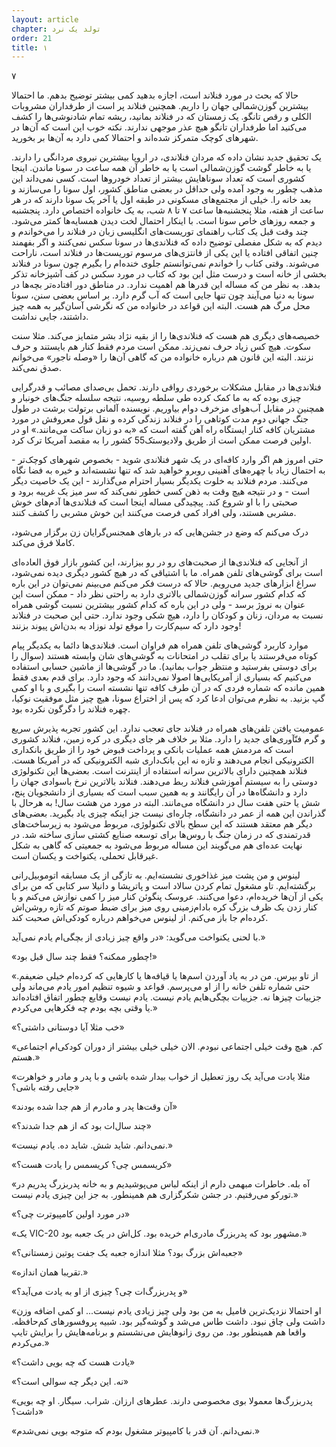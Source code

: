 ```yaml
---
layout: article
chapter: تولد یک نرد
order: 21
title: ۱
---
```





۷



حالا که بحث در مورد فنلاند است، اجازه بدهید کمی بیشتر توضیح بدهم. ما احتمالا بیشترین گوزن‌شمالی جهان را داریم. همچنین فنلاند پر است از طرفداران مشروبات الکلی و رقص تانگو. یک زمستان که در فنلاند بمانید، ریشه تمام شادنوشی‌ها را کشف می‌کنید اما طرفداران تانگو هیچ عذر موجهی ندارند. نکته خوب این است که آن‌ها در شهرهای کوچک متمرکز شده‌اند و احتمالا کمی دارد به آن‌ها بر بخورید. 

یک تحقیق جدید نشان داده که مردان فنلاندی، در اروپا بیشترین نیروی مردانگی را دارند. یا به خاطر گوشت گوزن‌شمالی است یا به خاطر آن همه ساعت در سونا ماندن. اینجا کشوری است که تعداد سوناهایش بیشتر از تعداد خودروها است. کسی نمی‌داند این مذهب چطور به وجود آمده ولی حداقل در بعضی مناطق کشور، اول سونا را می‌سازند و بعد خانه را. خیلی از مجتمع‌های مسکونی در طبقه اول یا آخر یک سونا دارند که در هر ساعت از هفته، مثلا پنجشنبه‌ها ساعت ۷ تا ۸ شب، به یک خانواده اختصاص دارد. پنجشنبه و جمعه روزهای خاص سونا است. با اینکار احتمال لخت دیدن همسایه‌ها کمتر می‌شود. چند وقت قبل یک کتاب راهنمای توریست‌های انگلیسی زبان در فنلاند را می‌خواندم و دیدم که به شکل مفصلی توضیح داده که فنلاندی‌ها در سونا سکس نمی‌کنند و اگر بفهمند چنین اتفاقی افتاده یا این یکی از فانتزی‌های مرسوم توریست‌ها در فنلاند است، ناراحت می‌شوند. وقتی کتاب را خواندم نمی‌توانستم جلوی خنده‌ام را بگیرم چون سونا در فنلاند بخشی از خانه است و درست مثل این بود که کتاب در مورد سکس در کف آشپزخانه تذکر بدهد. به نظر من که مساله این قدرها هم اهمیت ندارد. در مناطق دور افتاده‌تر بچه‌ها در سونا به دنیا می‌آیند چون تنها جایی است که آب گرم دارد. بر اساس بعضی سنن، سونا محل مرگ هم هست. البته این قواعد در خانواده من که نگرشی آسان‌گیر به همه چیز داشتند، جایی نداشت. 

خصیصه‌های دیگری هم هست که فنلاندی‌ها را از بقیه نژاد بشر متمایز می‌کند. مثلا سنت سکوت. هیچ کس زیاد حرف نمی‌زند. ممکن است مردم فقط کنار هم بایستند و حرف نزنند. البته این قانون هم درباره خانواده من که گاهی آن‌ها را «وصله ناجور» می‌خوانم صدق نمی‌کند. 

فنلاندی‌ها در مقابل مشکلات برخوردی رواقی‌ دارند. تحمل بی‌صدای مصائب و قدرگرایی چیزی بوده که به ما کمک کرده طی سلطه روسیه، نتیجه سلسله جنگ‌های خونبار و همچنین در مقابل آب‌هوای مزخرف دوام بیاوریم. نویسنده آلمانی برتولت برشت در طول جنگ جهانی دوم مدت کوتاهی را در فنلاند زندگی کرده و نقل قول معروفش در مورد مشتریان کافه کنار ایستگاه راه آهن گفته است که «به دو زبان ساکت می‌مانند.» او در اولین فرصت ممکن است از طریق ولادیوستک55 کشور را به مقصد آمریکا ترک کرد. 

حتی امروز هم اگر وارد کافه‌ای در یک شهر فنلاندی شوید - بخصوص شهرهای کوچک‌تر - به احتمال زیاد با چهره‌های آهنینی روبرو خواهید شد که تنها نشسته‌اند و خیره به فضا نگاه می‌کنند. مردم فنلاند به خلوت یکدیگر بسیار احترام می‌گذارند - این یک خاصیت دیگر است - و در نتیجه هیچ‌ وقت به ذهن کسی خطور نمی‌کند که سر میز یک غریبه برود و صحبتی را با او شروع کند. پیچیدگی مساله اینجا است که فنلاندی‌ها آدم‌های خوش مشربی هستند، ولی افراد کمی فرصت می‌کنند این خوش مشربی را کشف کنند. 

درک می‌کنم که وضع در جشن‌هایی که در بارهای همجنس‌گرایان زن برگزار می‌شود، کاملا فرق می‌کند. 

از آنجایی که فنلاندی‌ها از صحبت‌های رو در رو بیزارند، این کشور بازار فوق العاده‌ای است برای گوشی‌های تلفن همراه. ما با اشتیاقی که در هیچ کشور دیگری دیده نمی‌شود، سراغ ابزارهای جدید می‌رویم. حالا که درست فکر می‌کنم می‌بینم نمی‌توان در این باره که کدام کشور سرانه گوزن‌شمالی بالاتری دارد به راحتی نظر داد - ممکن است این عنوان به نروژ برسد - ولی در این باره که کدام کشور بیشترین نسبت گوشی همراه نسبت به مردان، زنان و کودکان را دارد، هیچ شکی وجود ندارد. حتی این صحبت در فنلاند وجود دارد که سیم‌کارت را موقع تولد نوزاد به بدن‌اش پیوند بزنند!

موارد کاربرد گوشی‌های تلفن همراه هم فراوان است. فنلاندی‌ها دائما به یکدیگر پیام کوتاه می‌فرستند یا برای تقلب در امتحانات به گوشی‌های شان وابسته هستند (سوال را برای دوستی بفرستید و منتظر جواب بمانید). ما در گوشی‌ها از ماشین حسابی استفاده می‌کنیم که بسیاری از آمریکایی‌ها اصولا نمی‌دانند که وجود دارد. برای قدم بعدی فقط همین مانده که شماره فردی که در آن طرف کافه تنها نشسته‌ است را بگیری و با او کمی گپ بزنید. به نظرم می‌توان ادعا کرد که پس از اختراع سونا، هیچ چیز مثل موفقیت نوکیا، چهره فنلاند را دگرگون نکرده بود. 

عمومیت یافتن تلفن‌های همراه در فنلاند جای تعجب ندارد. این کشور تجربه پذیرش سریع و گرم فنّآوری‌های جدید را دارد. مثلا بر خلاف هر جای دیگری در کره زمین، فنلاند کشوری است که مردمش همه عملیات بانکی و پرداخت قبوض خود را از طریق بانکداری الکترونیکی انجام می‌دهند و تازه نه این بانک‌داری شبه الکترونیکی که در آمریکا هست. فنلاند همچنین دارای بالاترین سرانه استفاده از اینترنت است. بعضی‌ها این تکنولوژی دوستی را به سیستم آموزشی فنلاند ربط می‌دهند. فنلاند بالاترین نرخ باسوادی جهان را دارد و دانشگاه‌ها در آن رایگانند و به همین سبب است که بسیاری از دانشجویان پنج، شش یا حتی هفت سال در دانشگاه می‌مانند. البته در مورد من هشت سال! به هرحال با گذراندن این همه از عمر در دانشگاه، چاره‌ای نیست جز اینکه چیزی یاد بگیرید. بعضی‌های دیگر هم معتقد هستند که این سطح بالای تکنولوژی، مربوط می‌شود به زیرساخت‌های قدرتمندی که در زمان جنگ با روس‌ها برای توسعه صنایع کشتی‌ سازی ساخته شد. در نهایت عده‌ای هم می‌گویند این مساله مربوط می‌شود به جمعیتی که گاهی به شکل غیرقابل تحملی، یکنواخت و یکسان است. 































لینوس و من پشت میز غذاخوری نشسته‌ایم. به تازگی از یک مسابقه اتوموبیل‌رانی برگشته‌ایم. تاو مشغول تمام کردن سالاد است و پاتریشا و دانیلا سر کتابی که من برای یکی از آن‌ها خریده‌ام، دعوا می‌کنند. عروسک پنگوئن کنار میز را کمی نوازش می‌کنم و با کنار زدن یک ظرف بزرگ کره بادام‌زمینی روی میز برای ضبط صوتم که تازه روشن‌اش کرده‌ام جا باز می‌کنم. از لینوس می‌خواهم درباره کودکی‌اش صحبت کند. 

با لحنی یکنواخت می‌گوید: «در واقع چیز زیادی از بچگی‌ام یادم نمی‌آید.»

«چطور ممکنه؟ فقط چند سال قبل بود!»

«از تاو بپرس. من در به یاد آوردن اسم‌ها یا قیافه‌ها یا کارهایی که کرده‌ام خیلی ضعیفم. حتی شماره تلفن خانه را از او می‌پرسم. قواعد و شیوه تنظیم امور یادم می‌ماند ولی جزییات چیزها نه. جزییات بچگی‌هایم یادم نیست. یادم نیست وقایع چطور اتفاق افتاده‌اند یا وقتی بچه بودم چه فکرهایی می‌کردم.»

«خب مثلا آیا دوستانی داشتی؟»

«کم. هیچ وقت خیلی اجتماعی نبودم. الان خیلی خیلی بیشتر از دوران کودکی‌ام اجتماعی هستم.»

«مثلا یادت می‌آید یک روز تعطیل از خواب بیدار شده باشی و با پدر و مادر و خواهرت جایی رفته باشی؟»

«آن وقت‌ها پدر و مادرم از هم جدا شده بودند»

«چند سال‌ات بود که از هم جدا شدند؟»

«نمی‌دانم. شاید شش. شاید ده. یادم نیست.»

«کریسمس چی؟ کریسمس را یادت هست؟»

«آه بله. خاطرات مبهمی دارم از اینکه لباس می‌پوشیدیم و به خانه پدربزرگ پدریم در تورکو می‌رفتیم. در جشن شکرگزاری هم همینطور. به جز این چیزی یادم نیست.»

«در مورد اولین کامپیوترت چی؟»

«یک VIC-20 مشهور بود که پدربزرگ مادری‌ام خریده بود. کل‌اش در یک جعبه بود.»

«جعبه‌اش بزرگ بود؟ مثلا اندازه جعبه یک جفت پوتین زمستانی؟»

«تقریبا همان اندازه.»

«و پدربزرگ‌ات چی؟ چیزی از او به یادت می‌آید؟»

«او احتمالا نزدیک‌ترین فامیل به من بود ولی چیز زیادی یادم نیست... او کمی اضافه وزن داشت ولی چاق نبود. داشت طاس می‌شد و گوشه‌گیر بود. شبیه پروفسورهای کم‌حافظه. واقعا هم همینطور بود. من روی زانوهایش می‌نشستم و برنامه‌هایش را برایش تایپ می‌کردم.»

«یادت هست که چه بویی داشت؟»

«نه. این دیگر چه سوالی است؟»

«پدربزرگ‌ها معمولا بوی مخصوصی دارند. عطرهای ارزان. شراب. سیگار. او چه بویی داشت؟»

«نمی‌دانم. آن قدر با کامپیوتر مشغول بودم که متوجه بویی نمی‌شدم.»






